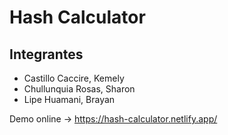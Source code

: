 # Hash Calculator

## Integrantes

- Castillo Caccire, Kemely 
- Chullunquia Rosas, Sharon
- Lipe Huamani, Brayan

Demo online -> https://hash-calculator.netlify.app/
